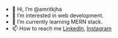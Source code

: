 - 👋 Hi, I’m @amritkjha
- 👀 I’m interested in web development.
- 🌱 I’m currently learning MERN stack.
- 📫 How to reach me [LinkedIn](https://in.linkedin.com/in/amritkjha), [Instagram](https://www.instagram.com/amritkjha)

<!---
amritkjha/amritkjha is a ✨ special ✨ repository because its `README.md` (this file) appears on your GitHub profile.
You can click the Preview link to take a look at your changes.
--->
